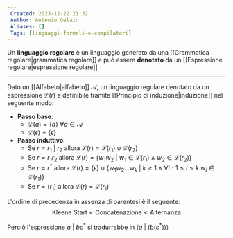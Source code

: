 ```yaml
---
 Created: 2023-12-22 21:32
 Author: Antonio Gelain
 Aliases: []
 Tags: [linguaggi-formali-e-compilatori]
---
```


Un **linguaggio regolare** è un linguaggio generato da una [[Grammatica regolare|grammatica regolare]] e può essere **denotato** da un [[Espressione regolare|espressione regolare]]

---

Dato un [[Alfabeto|alfabeto]] $\mathcal{A}$, un linguaggio regolare denotato da un espressione $\mathcal{L}(r)$ e definibile tramite [[Principio di induzione|induzione]] nel seguente modo:
- **Passo base**:
    - $\mathcal{L}(a) = \{ a \}\ \forall a \in \mathcal{A}$
    - $\mathcal{L}(\epsilon) = \{ \epsilon \}$
- **Passo induttivo**:
    - Se $r = r_{1}\ |\ r_{2}$ allora $\mathcal{L}(r) = \mathcal{L}(r_{1}) \cup \mathcal{L}(r_{2})$
    - Se $r = r_{1} r_{2}$ allora $\mathcal{L}(r) = \{ w_{1}w_{2}\ |\ w_{1} \in \mathcal{L}(r_{1}) \land w_{2} \in \mathcal{L}(r_{2}) \}$
    - Se $r = r^{*}$ allora $\mathcal{L}(r) = \{ \epsilon \} \cup \{ w_{1}w_{2}...w_{k}\ |\ k \ge 1 \land \forall i : 1 \le i \le k.w_{i} \in \mathcal{L}(r_{1}) \}$
    - Se $r = (r_{1})$ allora $\mathcal{L}(r) = \mathcal{L}(r_{1})$

L'ordine di precedenza in assenza di parentesi è il seguente:
$$\text{Kleene Start} < \text{Concatenazione} < \text{Alternanza}$$

Perciò l'espressione $a\ |\ b c^{*}$ si tradurrebbe in $(a\ |\ (b (c^{*})))$
